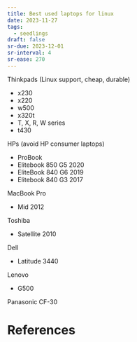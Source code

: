 ```yaml
---
title: Best used laptops for linux
date: 2023-11-27
tags:
  - seedlings
draft: false
sr-due: 2023-12-01
sr-interval: 4
sr-ease: 270
---
```

Thinkpads (Linux support, cheap, durable)
- x230
- x220
- w500
- x320t
- T, X, R, W series
- t430

HPs (avoid HP consumer laptops)
- ProBook
- Elitebook 850 G5 2020
- EliteBook 840 G6 2019
- Elitebook 840 G3 2017

MacBook Pro
- Mid 2012

Toshiba
- Satellite 2010

Dell
- Latitude 3440

Lenovo
- G500

Panasonic CF-30


# References